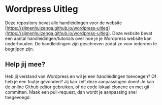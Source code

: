 # Wordpress Uitleg
Deze repository bevat alle handleidingen voor de website [https://sijmenhuizenga.github.io/wordpress-uitleg](https://sijmenhuizenga.github.io/wordpress-uitleg).
Deze website bevat een aantal handleidingen/tutorials over hoe je je Wordpress website kan onderhouden. De handleidingen zijn geschreven zodat ze voor iedereen te begrijpen zijn.

## Help jij mee?
Heb jij verstand van Wordpress en wil je een handleidingen toevoegen? Of heb je een foutje gevonden? Jij kan zelf deze aanpassingen doen! Je kan de online Github editor gebruiken, of de code lokaal clonene en met git committen. Maak een pull-request, dan wordt je aanpassing snel toegevoegd.
